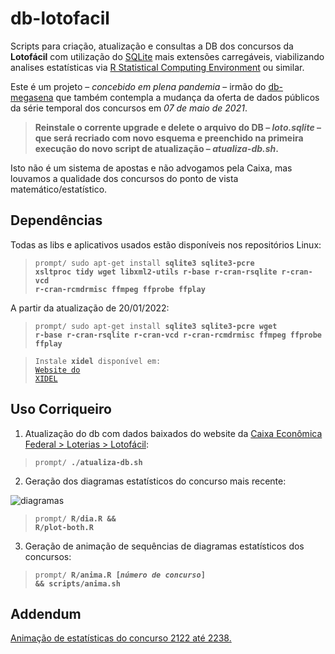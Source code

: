 # db-lotofacil

Scripts para criação, atualização e consultas a DB dos concursos da **Lotofácil** com utilização do <a href="http://www.sqlite.org" title="clique para acessar o website do SQLite">SQLite</a> mais extensões carregáveis, viabilizando analises estatísticas via <a href="http://www.r-project.org/" title="clique para acessar o website do R Statistical Computing...">R Statistical Computing Environment</a> ou similar.

Este é um projeto – <em>concebido em plena pandemia</em> – irmão do <a href="https://github.com/dekassegui/db-megasena">db-megasena</a> que também contempla a mudança da oferta de dados públicos da série temporal dos concursos em *07 de maio de 2021*.

> **Reinstale o corrente upgrade e delete o arquivo do DB – <em>loto.sqlite</em> – que será recriado com novo esquema e preenchido na primeira execução do novo script de atualização – <em>atualiza-db.sh</em>.**

Isto não é um sistema de apostas e não advogamos pela Caixa, mas louvamos a qualidade dos concursos do ponto de vista matemático/estatístico.

## Dependências

Todas as libs e aplicativos usados estão disponíveis nos repositórios Linux:

> <code>prompt/ sudo apt-get install <strong>sqlite3 sqlite3-pcre xsltproc tidy wget libxml2-utils r-base r-cran-rsqlite r-cran-vcd r-cran-rcmdrmisc ffmpeg ffprobe ffplay</strong></code>

A partir da atualização de 20/01/2022:

> <code>prompt/ sudo apt-get install <strong>sqlite3 sqlite3-pcre wget r-base r-cran-rsqlite r-cran-vcd r-cran-rcmdrmisc ffmpeg ffprobe ffplay</strong></code>

><code>Instale **xidel** disponível em: <a href="https://www.videlibri.de/xidel.html">Website do XIDEL</a></code>


## Uso Corriqueiro

  1. Atualização do db com dados baixados do website da <a href="http://loterias.caixa.gov.br/wps/portal/loterias/landing/lotofacil" title="link de download disponível após resultado do concurso mais recente">Caixa Econômica Federal > Loterias > Lotofácil</a>:

  > <code>prompt/ <strong>./atualiza-db.sh</strong></code>

  2. Geração dos diagramas estatísticos do concurso mais recente:

  ![diagramas](https://github.com/dekassegui/db-lotofacil/blob/master/img/diagramas-2235.png "diagramas")

  > <code>prompt/ <strong>R/dia.R && R/plot-both.R</strong></code>

  3. Geração de animação de sequências de diagramas estatísticos dos concursos:

  > <code>prompt/ <strong>R/anima.R [<em>número de concurso</em>] && scripts/anima.sh</strong></code>

## Addendum

  <a href="https://youtu.be/hzVVce7XKjo" title="clique para assistir a animação">Animação de estatísticas do concurso 2122 até 2238.</a>
